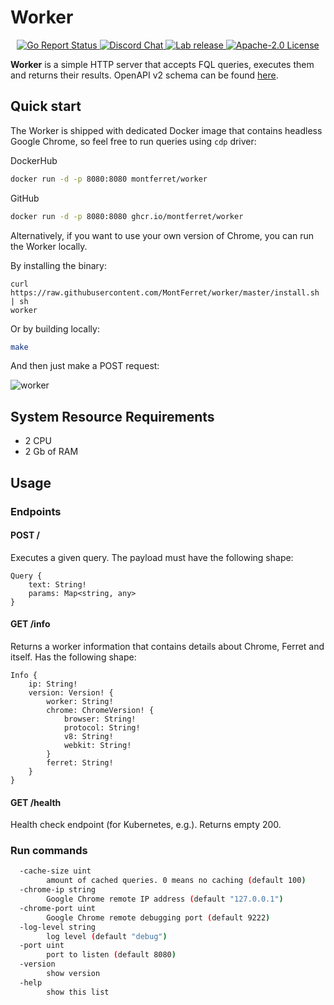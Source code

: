 # Worker

<p align="center">
	<a href="https://goreportcard.com/report/github.com/MontFerret/worker">
		<img alt="Go Report Status" src="https://goreportcard.com/badge/github.com/MontFerret/worker">
	</a>
<!-- 	<a href="https://codecov.io/gh/MontFerret/worker">
		<img alt="Code coverage" src="https://codecov.io/gh/MontFerret/worker/branch/master/graph/badge.svg" />
	</a> -->
	<a href="https://discord.gg/kzet32U">
		<img alt="Discord Chat" src="https://img.shields.io/discord/501533080880676864.svg">
	</a>
	<a href="https://github.com/MontFerret/worker/releases">
		<img alt="Lab release" src="https://img.shields.io/github/release/MontFerret/worker.svg">
	</a>
	<a href="https://opensource.org/licenses/Apache-2.0">
		<img alt="Apache-2.0 License" src="http://img.shields.io/badge/license-Apache-brightgreen.svg">
	</a>
</p>

**Worker** is a simple HTTP server that accepts FQL queries, executes them and returns their results.
OpenAPI v2 schema can be found [here](https://raw.githubusercontent.com/MontFerret/cli/master/reference/ferret-worker.yaml).

## Quick start

The Worker is shipped with dedicated Docker image that contains headless Google Chrome, so feel free to run queries using `cdp` driver:

DockerHub
```sh
docker run -d -p 8080:8080 montferret/worker
```
GitHub
```sh
docker run -d -p 8080:8080 ghcr.io/montferret/worker
```

Alternatively, if you want to use your own version of Chrome, you can run the Worker locally.

By installing the binary:

```shell
curl https://raw.githubusercontent.com/MontFerret/worker/master/install.sh | sh
worker
```

Or by building locally:

```sh
make
```

And then just make a POST request:

![worker](https://raw.githubusercontent.com/MontFerret/worker/master/assets/postman.png)

## System Resource Requirements
- 2 CPU
- 2 Gb of RAM

## Usage

### Endpoints

#### POST /
Executes a given query. The payload must have the following shape:

```
Query {
    text: String!
    params: Map<string, any>
}
```

#### GET /info
Returns a worker information that contains details about Chrome, Ferret and itself. Has the following shape:

```
Info {
    ip: String!
    version: Version! {
        worker: String!
        chrome: ChromeVersion! {
            browser: String!
            protocol: String!
            v8: String!
            webkit: String!
        }
        ferret: String!
    }
}
```


#### GET /health
Health check endpoint (for Kubernetes, e.g.). Returns empty 200.

### Run commands

```bash
  -cache-size uint
        amount of cached queries. 0 means no caching (default 100)
  -chrome-ip string
        Google Chrome remote IP address (default "127.0.0.1")
  -chrome-port uint
        Google Chrome remote debugging port (default 9222)
  -log-level string
        log level (default "debug")
  -port uint
        port to listen (default 8080)
  -version
        show version
  -help
        show this list

```
